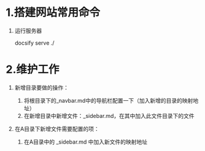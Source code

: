 # 1.搭建网站常用命令
1. 运行服务器
	
	docsify serve ./

# 2.维护工作
1. 新增目录要做的操作：
	1. 将根目录下的_navbar.md中的导航栏配置一下（加入新增的目录的映射地址）
	2. 在新增目录中新增文件：_sidebar.md，在其中加入此文件目录下的文件

2. 在A目录下新增文件需要配置的项：
	1. 在A目录中的 _sidebar.md 中加入新文件的映射地址